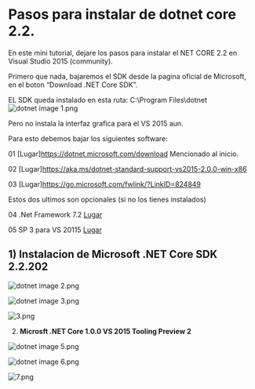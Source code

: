 # Pasos para instalar de dotnet core 2.2.
En este mini tutorial, dejare los pasos para instalar el NET CORE 2.2 en Visual Studio 2015 (community).

Primero que nada, bajaremos el SDK desde la pagina oficial de Microsoft, en el boton “Download .NET Core SDK”.

EL SDK queda instalado en esta ruta: C:\Program Files\dotnet
![dotnet image 1.png](https://tydw.files.wordpress.com/2019/04/dotnet-ruta-fisica.png)



Pero no instala la interfaz grafica para el VS 2015 aun.

Para esto debemos bajar los siguientes software:

01 [Lugar]https://dotnet.microsoft.com/download Mencionado al inicio.

02 [Lugar]https://aka.ms/dotnet-standard-support-vs2015-2.0.0-win-x86

03 [Lugar]https://go.microsoft.com/fwlink/?LinkID=824849

Estos dos ultimos son opcionales (si no los tienes instalados)

04 .Net Framework 7.2 [Lugar](https://go.microsoft.com/fwlink/?LinkId=863261&clcid=0x409)

05 SP 3 para VS 20115 [Lugar](https://go.microsoft.com/fwlink/?LinkId=691129)


## 1) **Instalacion de Microsoft .NET Core SDK 2.2.202**

 ![dotnet image 2.png](https://tydw.files.wordpress.com/2019/04/01.png)

 ![dotnet image 3.png](https://tydw.files.wordpress.com/2019/04/02.png)
 
 ![3.png](https://tydw.files.wordpress.com/2019/04/03.png)

 


 2) **Microsft .NET Core 1.0.0 VS 2015 Tooling Preview 2**

 ![dotnet image 5.png](https://tydw.files.wordpress.com/2019/04/01.png)

 ![dotnet image 6.png](https://tydw.files.wordpress.com/2019/04/02.png)

 ![7.png](https://tydw.files.wordpress.com/2019/04/02.png)

